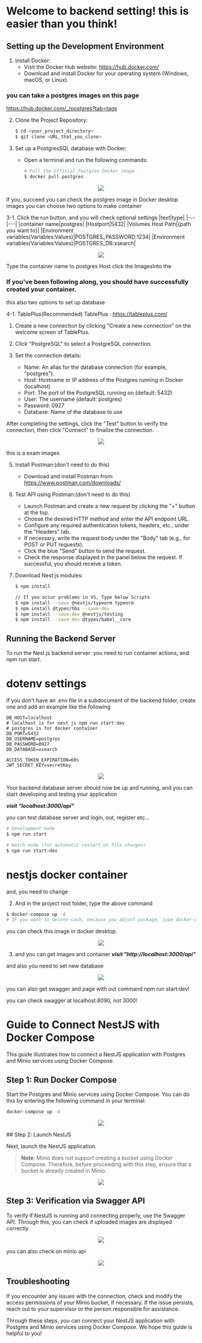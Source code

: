 
# Welcome to backend setting! this is easier than you think!

## Setting up the Development Environment

1. Install Docker:
   - Visit the Docker Hub website: https://hub.docker.com/
   - Download and install Docker for your operating system (Windows, macOS, or Linux).

### you can take a postgres images on this page
https://hub.docker.com/_/postgres?tab=tags

2. Clone the Project Repository:
   ```bash
   $ cd <your_project_directory>
   $ git clone <URL_that_you_clone>
   ```

3. Set up a PostgresSQL database with Docker:
   - Open a terminal and run the following commands:

     ```bash
     # Pull the official Postgres Docker image
     $ docker pull postgres
     ```

<p align="center">
 <img src = "./readmeimgs/dockerimgs.png">
</p>
If you, succeed you can check the postgres image in Docker desktop images
you can choose two options to make container



3-1. Click the run button, and you will check optional settings
|text|type|
|---|---|
|container name|postgres|
|Hostport|5432|
|Volumes Host Path|{path you want to}|
|Environment variables(Variables:Values)|POSTGRES_PASSWORD:1234|
|Environment variables(Variables:Values)|POSTGRES_DB:xsearch|
<p align="center">
 <img src = "./readmeimgs/dockercontainer.png">
</p>
Type the container name to postgres
Host
click the ImagesInto the 

### If you've been following along, you should have successfully created your container. 

this also two options to set up database

4-1. TablePlus(Recommended)
TablePlus : https://tableplus.com/
1. Create a new connection by clicking "Create a new connection" on the welcome screen of TablePlus.
2. Click "PostgreSQL" to select a PostgreSQL connection.
3. Set the connection details:

   - Name: An alias for the database connection (for example, "postgres").
   - Host: Hostname or IP address of the Postgres running in Docker (localhost)
   - Port: The port of the PostgreSQL running on (default: 5432)
   - User: The username (default: postgres)
   - Password: 0927
   - Database: Name of the database to use

  After completing the settings, click the "Test" button to verify the connection, then click "Connect" to finalize the connection.
<p align="center">
 <img src = "./readmeimgs/tablescon.png">
</p>
this is a exam images

5. Install Postman:(don't need to do this)
   - Download and install Postman from: https://www.postman.com/downloads/

6. Test API using Postman:(don't need to do this)
   - Launch Postman and create a new request by clicking the "+" button at the top.
   - Choose the desired HTTP method and enter the API endpoint URL.
   - Configure any required authentication tokens, headers, etc., under the "Headers" tab.
   - If necessary, write the request body under the "Body" tab (e.g., for POST or PUT requests).
   - Click the blue "Send" button to send the request.
   - Check the response displayed in the panel below the request. If successful, you should receive a token.

7. Download Nest.js modules:
   ```bash
   $ npm install

   // If you occur problems in VS, Type below Scripts
   $ npm install --save @nestjs/typeorm typeorm
   $ npm install @types/hbs --save-dev
   $ npm install --save-dev @nestjs/testing
   $ npm install --save-dev @types/babel__core

   ```

## Running the Backend Server

To run the Nest.js backend server:
you need to run container actions, and npm run start.

# dotenv settings
If you don't have an .env file in a subdocument of the backend folder, create one and add an example like the following
```
DB_HOST=localhost
# localhost is for nest js npm run start:dev
# postgres is for docker container
DB_PORT=5432
DB_USERNAME=postgres
DB_PASSWORD=0927
DB_DATABASE=xsearch

ACCESS_TOKEN_EXPIRATION=60s
JWT_SECRET_KEY=secretKey
```

<p align="center">
 <img src = "./readmeimgs/swaggerapi.png">
</p>

Your backend database server should now be up and running, and you can start developing and testing your application

***visit "localhost:3000/api"***

you can test database server and login, out, register etc...

```bash
# Development mode
$ npm run start

# Watch mode (for automatic restart on file changes)
$ npm run start:dev
```

# nestjs docker container 

and, you need to change 

2. And in the project root folder, type the above command 
```bash
$ docker-compose up -d
# IF you want to delete cash, because you adjust package, type docker-compose build --no-cache
```

you can check this image in docker desktop.

<p align="center">
 <img src = "./readmeimgs/dockerfinally.png">
</p>

3. and you can get images and container
***visit "http://localhost:3000/api"***

and also you need to set new database

<p align="center">
 <img src = "./readmeimgs/tablescon.png">
</p>

you can also get swagger and page with out command npm run start:dev!

you can check swagger at localhost:8090, not 3000!


# Guide to Connect NestJS with Docker Compose

This guide illustrates how to connect a NestJS application with Postgres and Minio services using Docker Compose.

## Step 1: Run Docker Compose

Start the Postgres and Minio services using Docker Compose. You can do this by entering the following command in your terminal:

```bash
docker-compose up -d
```
<p align="center">
 <img src = "./readmeimgs/miniopost.png">
</p>
## Step 2: Launch NestJS

Next, launch the NestJS application. 

> **Note**: Minio does not support creating a bucket using Docker Compose. Therefore, before proceeding with this step, ensure that a bucket is already created in Minio.

<p align="center">
 <img src = "./readmeimgs/minio.png">
</p>

## Step 3: Verification via Swagger API

To verify if NestJS is running and connecting properly, use the Swagger API. Through this, you can check if uploaded images are displayed correctly.

<p align="center">
 <img src = "./readmeimgs/minioupload.png">
</p>

you can also check on minio api
<p align="center">
 <img src = "./readmeimgs/miniocheck.png">
</p>

## Troubleshooting

If you encounter any issues with the connection, check and modify the access permissions of your Minio bucket, if necessary. If the issue persists, reach out to your supervisor or the person responsible for assistance.

Through these steps, you can connect your NestJS application with Postgres and Minio services using Docker Compose. We hope this guide is helpful to you!